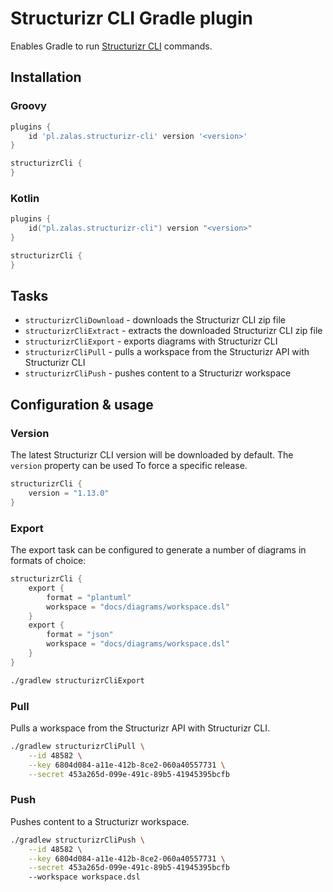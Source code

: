 # Structurizr CLI Gradle plugin

Enables Gradle to run [Structurizr CLI](https://github.com/structurizr/cli) commands.

## Installation

### Groovy

```groovy
plugins {
    id 'pl.zalas.structurizr-cli' version '<version>'
}

structurizrCli {
}
```

### Kotlin

```kotlin
plugins {
    id("pl.zalas.structurizr-cli") version "<version>"
}

structurizrCli {
}
```

## Tasks

* `structurizrCliDownload` - downloads the Structurizr CLI zip file
* `structurizrCliExtract` - extracts the downloaded Structurizr CLI zip file
* `structurizrCliExport` - exports diagrams with Structurizr CLI
* `structurizrCliPull` - pulls a workspace from the Structurizr API with Structurizr CLI
* `structurizrCliPush` - pushes content to a Structurizr workspace

## Configuration & usage

### Version

The latest Structurizr CLI version will be downloaded by default.
The `version` property can be used To force a specific release.

```kotlin
structurizrCli {
    version = "1.13.0"
}
```

### Export

The export task can be configured to generate a number of diagrams in formats of choice:

```kotlin
structurizrCli {
    export {
        format = "plantuml"
        workspace = "docs/diagrams/workspace.dsl"
    }
    export {
        format = "json"
        workspace = "docs/diagrams/workspace.dsl"
    }
}
```

```bash
./gradlew structurizrCliExport
```

### Pull

Pulls a workspace from the Structurizr API with Structurizr CLI.

```bash
./gradlew structurizrCliPull \
    --id 48582 \
    --key 6804d084-a11e-412b-8ce2-060a40557731 \
    --secret 453a265d-099e-491c-89b5-41945395bcfb
```

### Push

Pushes content to a Structurizr workspace.

```bash
./gradlew structurizrCliPush \
    --id 48582 \
    --key 6804d084-a11e-412b-8ce2-060a40557731 \
    --secret 453a265d-099e-491c-89b5-41945395bcfb
    --workspace workspace.dsl
```
